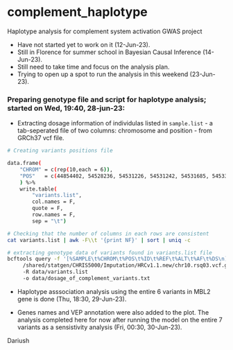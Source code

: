 # complement_haplotype
Haplotype analysis for complement system activation GWAS project

- Have not started yet to work on it (12-Jun-23).
- Still in Florence for summer school in Bayesian Causal Inference (14-Jun-23).
- Still need to take time and focus on the analysis plan.
- Trying to open up a spot to run the analysis in this weekend (23-Jun-23).

### Preparing genotype file and script for haplotype analysis; started on Wed, 19:40, 28-jun-23:

- Extracting dosage information of individulas listed in `sample.list` - a tab-seperated file of two columns: chromosome and position - from GRCh37 vcf file. 

```bash
# Creating variants positions file

data.frame(
    "CHROM" = c(rep(10,each = 6)),
    "POS"   = c(44854402, 54528236, 54531226, 54531242, 54531685, 54533360, 54540783)
    ) %>%
    write.table(
        "variants.list", 
        col.names = F, 
        quote = F, 
        row.names = F, 
        sep = "\t")

# Checking that the number of columns in each rows are consistent
cat variants.list | awk -F\\t '{print NF}' | sort | uniq -c

# extracting genotype data of variants found in variants.list file
bcftools query -f '[%SAMPLE\t%CHROM\t%POS\t%ID\t%REF\t%ALT\t%AF\t%DS\n]'
	 /shared/statgen/CHRIS5000/Imputation/HRCv1.1.new/chr10.rsq03.vcf.gz 
	 -R data/variants.list 
	 -o data/dosage_of_complement_variants.txt
```

- Haplotype asssociation analysis using the entire 6 variants in MBL2 gene is done (Thu, 18:30, 29-Jun-23).

- Genes names and VEP annotation were also added to the plot. The analysis completed here for now after running the model on the entire 7 variants as a sensistivity analysis (Fri, 00:30, 30-Jun-23).

Dariush